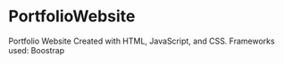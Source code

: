 # PortfolioWebsite
Portfolio Website
Created with HTML, JavaScript, and CSS. Frameworks used: Boostrap
